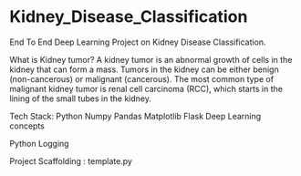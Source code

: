 # Kidney_Disease_Classification
End To End Deep Learning Project on Kidney Disease Classification.

What is Kidney tumor?
A kidney tumor is an abnormal growth of cells in the kidney that can form a mass. Tumors in the kidney can be either benign (non-cancerous) or malignant (cancerous). The most common type of malignant kidney tumor is renal cell carcinoma (RCC), which starts in the lining of the small tubes in the kidney.

Tech Stack:
Python
Numpy
Pandas
Matplotlib
Flask
Deep Learning concepts 

Python Logging 

Project Scaffolding : template.py 